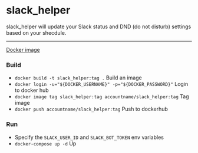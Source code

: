 # slack_helper

slack_helper will update your Slack status and DND (do not disturb) settings based on your shecdule.

---

[Docker image](https://hub.docker.com/repository/docker/lexusobm/slack_helper/general)

### Build

- `docker build -t slack_helper:tag .` Build an image
- `docker login -u="${DOCKER_USERNAME}" -p="${DOCKER_PASSWORD}"` Login to docker hub
- `docker image tag slack_helper:tag accountname/slack_helper:tag` Tag image
- `docker push accountname/slack_helper:tag` Push to dockerhub

### Run

- Specify the `SLACK_USER_ID` and `SLACK_BOT_TOKEN` env variables
- `docker-compose up -d` Up
